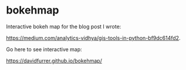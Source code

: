 # bokehmap

Interactive bokeh map for the blog post I wrote:

https://medium.com/analytics-vidhya/gis-tools-in-python-bf9dc614fd2.


Go here to see interactive map:

https://davidfurrer.github.io/bokehmap/
